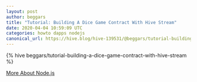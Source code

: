 ```yaml
---
layout: post
author: beggars
title: "Tutorial: Building A Dice Game Contract With Hive Stream"
date: 2020-04-04 10:59:09 UTC
categories: howto dapps nodejs
canonical_url: https://hive.blog/hive-139531/@beggars/tutorial-building-a-dice-game-contract-with-hive-stream
---
```

{% hive beggars/tutorial-building-a-dice-game-contract-with-hive-stream %}

[More About Node.js](/nodejs)
